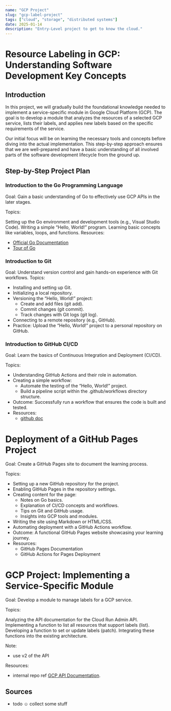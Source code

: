 ```yaml
---
name: "GCP Project"
slug: "gcp-label-project"
tags: ["cloud", "storage", "distributed systems"]
date: 2025-01-14
description: "Entry-Level project to get to know the cloud."
---
```

# Resource Labeling in GCP: Understanding Software Development Key Concepts
## Introduction

In this project, we will gradually build the foundational knowledge needed to implement a service-specific module in Google Cloud Platform (GCP). 
The goal is to develop a module that analyzes the resources of a selected GCP service, lists their labels, and applies new labels based on the specific requirements of the service.

Our initial focus will be on learning the necessary tools and concepts before diving into the actual implementation. 
This step-by-step approach ensures that we are well-prepared and have a basic understanding of all involved parts of the software development lifecycle from the ground up.

## Step-by-Step Project Plan

### Introduction to the Go Programming Language
Goal: Gain a basic understanding of Go to effectively use GCP APIs in the later stages.

Topics:

Setting up the Go environment and development tools (e.g., Visual Studio Code).
Writing a simple “Hello, World!” program.
Learning basic concepts like variables, loops, and functions.
Resources:
- [Official Go Documentation](https://go.dev/doc/)
- [Tour of Go](https://go.dev/tour/welcome/1)

### Introduction to Git
Goal: Understand version control and gain hands-on experience with Git workflows.
Topics:

- Installing and setting up Git.
- Initializing a local repository.
- Versioning the “Hello, World!” project:
    - Create and add files (git add).
    - Commit changes (git commit).
    - Track changes with Git logs (git log).
- Connecting to a remote repository (e.g., GitHub).
- Practice: Upload the “Hello, World!” project to a personal repository on GitHub.

### Introduction to GitHub CI/CD
Goal: Learn the basics of Continuous Integration and Deployment (CI/CD).

Topics:

- Understanding GitHub Actions and their role in automation.
- Creating a simple workflow:
    - Automate the testing of the “Hello, World!” project.
    - Build a pipeline script within the .github/workflows directory structure.
- Outcome: Successfully run a workflow that ensures the code is built and tested.
- Resources:
    - [github doc](https://docs.github.com/en/actions)

#  Deployment of a GitHub Pages Project

Goal: Create a GitHub Pages site to document the learning process.

Topics:

- Setting up a new GitHub repository for the project.
- Enabling GitHub Pages in the repository settings.
- Creating content for the page:
    - Notes on Go basics.
    - Explanation of CI/CD concepts and workflows.
    - Tips on Git and GitHub usage.
    - Insights into GCP tools and modules.
- Writing the site using Markdown or HTML/CSS.
- Automating deployment with a GitHub Actions workflow.
- Outcome: A functional GitHub Pages website showcasing your learning journey.
- Resources:
    - GitHub Pages Documentation
    - GitHub Actions for Pages Deployment

# GCP Project: Implementing a Service-Specific Module
Goal: Develop a module to manage labels for a GCP service.

Topics:

Analyzing the API documentation for the Cloud Run Admin API.
Implementing a function to list all resources that support labels (list).
Developing a function to set or update labels (patch).
Integrating these functions into the existing architecture.

Note:
- use v2 of the API

Resources:
- internal repo ref
[GCP API Documentation](https://cloud.google.com/run/docs/reference/rest).

## Sources

- todo ☺️ collect some stuff
